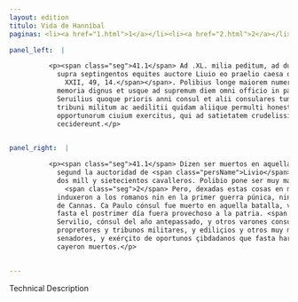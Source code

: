 ```yaml
---
layout: edition
titulo: Vida de Hanníbal
paginas: <li><a href="1.html">1</a></li><li><a href="2.html">2</a></li><li><a href="3.html">3</a></li><li><a href="4.html">4</a></li><li><a href="5.html">5</a></li><li><a href="6.html">6</a></li><li><a href="7.html">7</a></li><li><a href="8.html">8</a></li><li><a href="9.html">9</a></li><li><a href="10.html">10</a></li><li><a href="11.html">11</a></li><li><a href="12.html">12</a></li><li><a href="13.html">13</a></li><li><a href="14.html">14</a></li><li><a href="15.html">15</a></li><li><a href="16.html">16</a></li><li><a href="17.html">17</a></li><li><a href="18.html">18</a></li><li><a href="19.html">19</a></li><li><a href="20.html">20</a></li><li><a href="21.html">21</a></li><li><a href="22.html">22</a></li><li><a href="23.html">23</a></li><li><a href="24.html">24</a></li><li><a href="25.html">25</a></li><li><a href="26.html">26</a></li><li><a href="27.html">27</a></li><li><a href="28.html">28</a></li><li><a href="29.html">29</a></li><li><a href="30.html">30</a></li><li><a href="31.html">31</a></li><li><a href="32.html">32</a></li><li><a href="33.html">33</a></li><li><a href="34.html">34</a></li><li><a href="35.html">35</a></li><li><a href="36.html">36</a></li><li><a href="37.html">37</a></li><li><a href="38.html">38</a></li><li><a href="39.html">39</a></li><li><a href="40.html">40</a></li><li><a href="41.html">41</a></li><li><a href="42.html">42</a></li><li><a href="43.html">43</a></li><li><a href="44.html">44</a></li><li><a href="45.html">45</a></li><li><a href="46.html">46</a></li><li><a href="47.html">47</a></li><li><a href="48.html">48</a></li><li><a href="49.html">49</a></li><li><a href="50.html">50</a></li><li><a href="51.html">51</a></li><li><a href="52.html">52</a></li><li><a href="53.html">53</a></li><li><a href="54.html">54</a></li><li><a href="55.html">55</a></li><li><a href="56.html">56</a></li><li><a href="57.html">57</a></li><li><a href="58.html">58</a></li><li><a href="59.html">59</a></li><li><a href="60.html">60</a></li><li><a href="61.html">61</a></li><li><a href="62.html">62</a></li><li><a href="63.html">63</a></li><li><a href="64.html">64</a></li><li><a href="65.html">65</a></li><li><a href="66.html">66</a></li><li><a href="67.html">67</a></li><li><a href="68.html">68</a></li><li><a href="69.html">69</a></li><li><a href="70.html">70</a></li><li><a href="71.html">71</a></li><li><a href="72.html">72</a></li><li><a href="73.html">73</a></li><li><a href="74.html">74</a></li><li><a href="75.html">75</a></li><li><a href="76.html">76</a></li><li><a href="77.html">77</a></li><li><a href="78.html">78</a></li><li><a href="79.html">79</a></li><li><a href="80.html">80</a></li><li><a href="81.html">81</a></li><li><a href="82.html">82</a></li><li><a href="83.html">83</a></li><li><a href="84.html">84</a></li><li><a href="85.html">85</a></li><li><a href="86.html">86</a></li><li><a href="87.html">87</a></li><li><a href="88.html">88</a></li><li><a href="89.html">89</a></li><li><a href="90.html">90</a></li><li><a href="91.html">91</a></li><li><a href="92.html">92</a></li><li><a href="93.html">93</a></li><li><a href="94.html">94</a></li><li><a href="95.html">95</a></li><li><a href="96.html">96</a></li>

panel_left:  |

          <p><span class="seg">41.1</span> Ad .XL. milia peditum, ad duo milia
            supra septingentos equites auctore Liuio eo praelio caesa dicuntur<span class="nota"><sup>24</sup><span class="texto_nota">Livio
              XXII, 49, 14.</span></span>. Polibius longe maiorem numerum caesorum affert<span class="nota"><sup>25</sup><span class="texto_nota">Polibio III, 23.</span></span>. <span class="seg">2</span> Sed his in medio <span class="tooltip">relictis illud affirmare libet hac<span class="tooltiptext">relictis affirmare libet illud hac #U </span></span> Cannensi clade nullam maiorem unquam nec Primo nec Secundo <span class="tooltip">Punico bello<span class="tooltiptext">punico punire bello #F </span></span> a Poeno hoste illatam esse Romanis. Nam in ea pugna caesus est Paulus consul uir
            memoria dignus et usque ad supremum diem omni officio in patriam functus. <span class="seg">3</span>
            Seruilius quoque prioris anni consul et alii consulares tum praetores praetoriique uiri,
            tribuni militum ac aedilitii quidam aliique permulti honestissimi senatores tum
            opportunorum ciuium exercitus, qui ad satietatem crudelissimi hostis interempti
            cecidereunt.</p>
        

panel_right:  |

          <p><span class="seg">41.1</span> Dizen ser muertos en aquella batalla,
            segund la auctoridad de <span class="persName">Livio</span> , fasta quarenta mil peones y sobre
            dos mill y sietecientos cavalleros. Polibio pone ser muy mayor el número de los muertos.
              <span class="seg">2</span> Pero, dexadas estas cosas en medio, es devido affirmar que los carthagineses ninguna mayor tribulaçión, nin tan perdidosa,
            induxeron a los romanos nin en la primer guerra púnica, nin en esta segunda, que fue la
            de Cannas. Ca Paulo cónsul fue muerto en aquella batalla, varón digno de memoria y que
            fasta el postrimer día fuera provechoso a la patria. <span class="seg">3</span> Fue otrosí muerto
            Servilio, cónsul del año antepassado, y otros varones consulares, y pretores, y
            propretores y tribunos militares, y ediliçios y otros muy muchos y muy honestos
            senadores, y exérçito de oportunos çibdadanos que fasta hartura del muy cruel enemigo
            cayeron muertos.</p>
        

---
```


Technical Description 